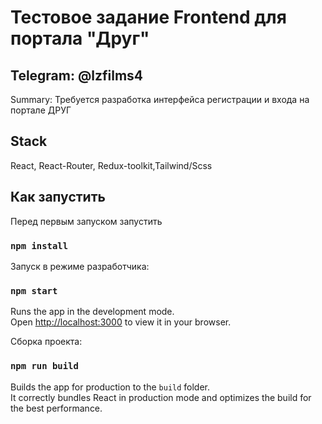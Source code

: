# Тестовое задание Frontend для портала "Друг"

## Telegram: @lzfilms4

Summary: Требуется разработка интерфейса регистрации и входа на портале ДРУГ

## Stack

React, React-Router, Redux-toolkit,Tailwind/Scss

## Как запустить

Перед первым запуском запустить
### `npm install`

Запуск в режиме разработчика:

### `npm start`

Runs the app in the development mode.\
Open [http://localhost:3000](http://localhost:3000) to view it in your browser.

Сборка проекта:

### `npm run build`

Builds the app for production to the `build` folder.\
It correctly bundles React in production mode and optimizes the build for the best performance.
